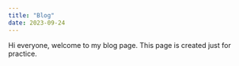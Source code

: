 ```yaml
---
title: "Blog"
date: 2023-09-24
---
```

Hi everyone, welcome to my blog page. This page is created just for practice.
